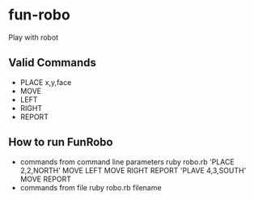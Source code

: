 fun-robo
========
Play with robot

## Valid Commands 
  * PLACE x,y,face 
  * MOVE 
  * LEFT 
  * RIGHT 
  * REPORT 

## How to run FunRobo
  * commands from command line parameters
        ruby robo.rb 'PLACE 2,2,NORTH' MOVE LEFT MOVE RIGHT  REPORT 'PLAVE 4,3,SOUTH' MOVE REPORT
  * commands from file 
       ruby robo.rb filename
 

